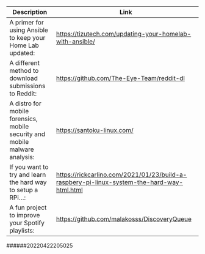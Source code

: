 Description | Link
------------ | ------------
A primer for using Ansible to keep your Home Lab updated: | https://tizutech.com/updating-your-homelab-with-ansible/
A different method to download submissions to Reddit: | https://github.com/The-Eye-Team/reddit-dl
A distro for mobile forensics, mobile security and mobile malware analysis: | https://santoku-linux.com/
If you want to try and learn the hard way to setup a RPi…: | https://rickcarlino.com/2021/01/23/build-a-raspbery-pi-linux-system-the-hard-way-html.html
A fun project to improve your Spotify playlists: | https://github.com/malakosss/DiscoveryQueue
######20220422205025
